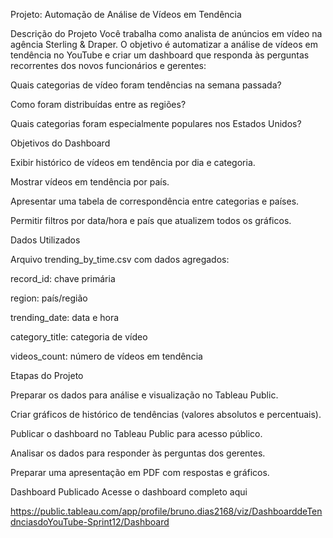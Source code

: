 Projeto: Automação de Análise de Vídeos em Tendência

Descrição do Projeto
Você trabalha como analista de anúncios em vídeo na agência Sterling & Draper. O objetivo é automatizar a análise de vídeos em tendência no YouTube e criar um dashboard que responda às perguntas recorrentes dos novos funcionários e gerentes:

Quais categorias de vídeo foram tendências na semana passada?

Como foram distribuídas entre as regiões?

Quais categorias foram especialmente populares nos Estados Unidos?

Objetivos do Dashboard

Exibir histórico de vídeos em tendência por dia e categoria.

Mostrar vídeos em tendência por país.

Apresentar uma tabela de correspondência entre categorias e países.

Permitir filtros por data/hora e país que atualizem todos os gráficos.

Dados Utilizados

Arquivo trending_by_time.csv com dados agregados:

record_id: chave primária

region: país/região

trending_date: data e hora

category_title: categoria de vídeo

videos_count: número de vídeos em tendência

Etapas do Projeto

Preparar os dados para análise e visualização no Tableau Public.

Criar gráficos de histórico de tendências (valores absolutos e percentuais).

Publicar o dashboard no Tableau Public para acesso público.

Analisar os dados para responder às perguntas dos gerentes.

Preparar uma apresentação em PDF com respostas e gráficos.

Dashboard Publicado
Acesse o dashboard completo aqui

https://public.tableau.com/app/profile/bruno.dias2168/viz/DashboarddeTendnciasdoYouTube-Sprint12/Dashboard
